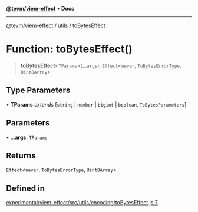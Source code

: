 [**@tevm/viem-effect**](../../README.md) • **Docs**

***

[@tevm/viem-effect](../../modules.md) / [utils](../README.md) / toBytesEffect

# Function: toBytesEffect()

> **toBytesEffect**\<`TParams`\>(...`args`): `Effect`\<`never`, `ToBytesErrorType`, `Uint8Array`\>

## Type Parameters

• **TParams** *extends* [`string` \| `number` \| `bigint` \| `boolean`, `ToBytesParameters`]

## Parameters

• ...**args**: `TParams`

## Returns

`Effect`\<`never`, `ToBytesErrorType`, `Uint8Array`\>

## Defined in

[experimental/viem-effect/src/utils/encoding/toBytesEffect.js:7](https://github.com/evmts/tevm-monorepo/blob/main/experimental/viem-effect/src/utils/encoding/toBytesEffect.js#L7)
